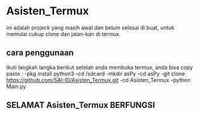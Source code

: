 # Asisten_Termux
ini adalah projeck yang masih awal dan belum selesai di buat,
untuk memulai cukup clone dan jalan-kan di termux.

## cara penggunaan
ikuti langkah langka berikut setelah anda membuka termux, anda bisa copy paste :
-pkg install python3
-cd /sdcard
-mkdir asPy
-cd asPy
-git clone https://github.com/SAI-ID/Asisten_Termux.git
-cd Asisten_Termux
-python Main.py

## SELAMAT Asisten_Termux BERFUNGSI